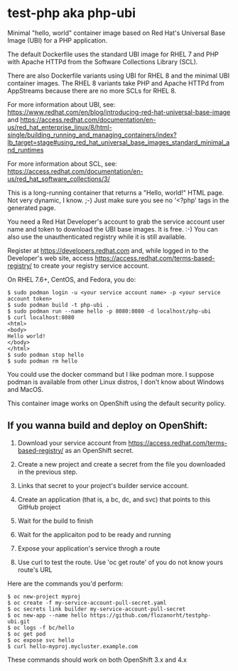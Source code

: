 # test-php aka php-ubi

Minimal "hello, world" container image based on Red Hat's Universal Base Image (UBI) for a PHP application.

The default Dockerfile uses the standard UBI image for RHEL 7 and PHP with Apache HTTPd from the Software Collections Library (SCL).

There are also Dockerfile variants using UBI for RHEL 8 and the minimal UBI container images.
The RHEL 8 variants take PHP and Apache HTTPd from AppStreams because there are no more SCLs for RHEL 8.

For more information about UBI, see: https://www.redhat.com/en/blog/introducing-red-hat-universal-base-image and https://access.redhat.com/documentation/en-us/red_hat_enterprise_linux/8/html-single/building_running_and_managing_containers/index?lb_target=stage#using_red_hat_universal_base_images_standard_minimal_and_runtimes

For more information about SCL, see: https://access.redhat.com/documentation/en-us/red_hat_software_collections/3/

This is a long-running container that returns a "Hello, world!" HTML page. Not very dynamic, I know. ;-) Just make sure you see no '<?php' tags in the generated page.

You need a Red Hat Developer's account to grab the service account user name and token to download the UBI base images. It is free. :-)
You can also use the unauthenticated registry while it is still available.

Register at https://developers.redhat.com and, while logged in to the Developer's web site, access https://access.redhat.com/terms-based-registry/ to create your registry service account.

On RHEL 7.6+, CentOS, and Fedora, you do:

```
$ sudo podman login -u <your service account name> -p <your service account token>
$ sudo podman build -t php-ubi .
$ sudo podman run --name hello -p 8080:8080 -d localhost/php-ubi
$ curl localhost:8080
<html>
<body>
Hello world!
</body>
</html>
$ sudo podman stop hello
$ sudo podman rm hello
```

You could use the docker command but I like podman more.
I suppose podman is available from other Linux distros, I don't know about Windows and MacOS.

This container image works on OpenShift using the default security policy.

## If you wanna build and deploy on OpenShift:

1. Download your service account from https://access.redhat.com/terms-based-registry/ as an OpenShift secret.

2. Create a new project and create a secret from the file you downloaded in the previous step.

3. Links that secret to your project's builder service account.

4. Create an application (that is, a bc, dc, and svc) that points to this GitHub project

5. Wait for the build to finish

6. Wait for the applicaiton pod to be ready and running

7. Expose your application's service throgh a route

8. Use curl to test the route. Use 'oc get route' of you do not know yours route's URL

Here are the commands you'd perform:

```
$ oc new-project myproj
$ oc create -f my-service-account-pull-secret.yaml
$ oc secrets link builder my-service-account-pull-secret
$ oc new-app --name hello https://github.com/flozanorht/testphp-ubi.git
$ oc logs -f bc/hello
$ oc get pod
$ oc expose svc hello
$ curl hello-myproj.mycluster.example.com
```

These commands should work on both OpenShift 3.x and 4.x

